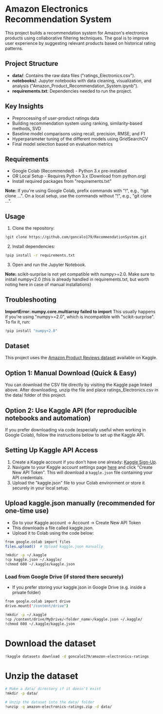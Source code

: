 
# Amazon Electronics Recommendation System

This project builds a recommendation system for Amazon's electronics products using collaborative filtering techniques.
The goal is to improve user experience by suggesting relevant products based on historical rating patterns.

## Project Structure
- **data/**: Contains the raw data files ("ratings_Electronics.csv").
- **notebooks/**: Jupyter notebooks with data cleaning, visualization, and analysis ("Amazon_Product_Recommendation_System.ipynb").
- **requirements.txt**: Dependencies needed to run the project.

## Key Insights
- Preprocessing of user-product ratings data
- Building recommendation system using ranking, similarity-based methods, SVD
- Baseline model comparisons using recall, precision, RMSE, and F1
- Hyperparameter tuning of the different models using GridSearchCV
- Final model selection based on evaluation metrics

## Requirements
- Google Colab (Recommended) - Python 3.x pre-installed
- OR Local Setup - Requires Python 3.x (Download from python.org)
- Install required packages from "requirements.txt"

**Note:** If you're using Google Colab, prefix commands with "!", e.g., "!git clone ...". On a local setup, use the commands without "!", e.g., "git clone ...".


## Usage
1. Clone the repository:

```bash
!git clone https://github.com/goncalo179/RecommendationSystem.git
```

2. Install dependencies:

```bash
!pip install -r requirements.txt
```

3. Open and run the Jupyter Notebook.

**Note:** scikit-surprise is not yet compatible with numpy>=2.0.
Make sure to install numpy<2.0 (this is already handled in requirements.txt, but worth noting here in case of manual installations)

## Troubleshooting

**ImportError: numpy.core.multiarray failed to import**
This usually happens if you're using "numpy>=2.0", which is incompatible with "scikit-surprise". To fix it, run:

```bash
!pip install "numpy<2.0"
```


## Dataset
This project uses the [Amazon Product Reviews dataset](https://www.kaggle.com/datasets/goncalo179/amazon-electronics-ratings) available on Kaggle.

## Option 1: Manual Download (Quick & Easy)
You can download the CSV file directly by visiting the Kaggle page linked above.
After downloading, unzip the file and place ratings_Electronics.csv in the data/ folder of this project.

## Option 2: Use Kaggle API (for reproducible notebooks and automation)
If you prefer downloading via code (especially useful when working in Google Colab), follow the instructions below to set up the Kaggle API.


## Setting Up Kaggle API Access

1. Create a Kaggle account if you don't have one already: [Kaggle Sign-Up](https://www.kaggle.com).
2. Navigate to your Kaggle account settings page [here](https://www.kaggle.com/settings) and click "Create New API Token". This will download a `kaggle.json` file containing your API credentials.
3. Upload the "kaggle.json" file to your Colab environment or store it securely in your local setup.


## Upload kaggle.json manually (recommended for one-time use)

- Go to your Kaggle account → Account → Create New API Token
- This downloads a file called kaggle.json.
- Upload it to Colab using the code below:

```bash
from google.colab import files
files.upload()  # Upload kaggle.json manually

!mkdir -p ~/.kaggle
!cp kaggle.json ~/.kaggle/
!chmod 600 ~/.kaggle/kaggle.json
```

### Load from Google Drive (if stored there securely)

- If you prefer storing your kaggle.json in Google Drive (e.g. inside a private folder)

```bash
from google.colab import drive
drive.mount("/content/drive")

!mkdir -p ~/.kaggle
!cp /content/drive/MyDrive/<folder_name>/kaggle.json ~/.kaggle/
!chmod 600 ~/.kaggle/kaggle.json
```

# Download the dataset

```bash
!kaggle datasets download -d goncalo179/amazon-electronics-ratings
```

# Unzip the dataset

```bash
# Make a data/ directory if it doesn't exist
!mkdir -p data/

# Unzip the dataset into the data/ folder
!unzip -q amazon-electronics-ratings.zip -d data/
```
